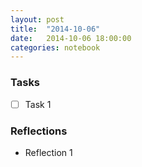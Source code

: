```yaml
---
layout: post
title:  "2014-10-06"
date:   2014-10-06 18:00:00
categories: notebook
---
```


### Tasks
- [ ] Task 1

### Reflections
- Reflection 1
